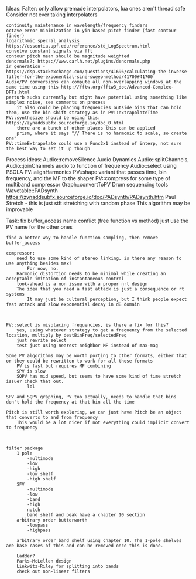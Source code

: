Ideas:
	Falter:
		only allow premade interpolators, lua ones aren't thread safe
			Consider not ever taking interpolators

	continuity maintenance in wavelength/frequency finders
	octave error minimization in yin-based pitch finder (fast contour finder)
	logarithmic specral analysis https://essentia.upf.edu/reference/std_LogSpectrum.html
	convolve constant signals via fft
	contour pitch mean should be magnitude weighted
	denormals?: https://www.carlh.net/plugins/denormals.php
	ir generation - https://dsp.stackexchange.com/questions/41696/calculating-the-inverse-filter-for-the-exponential-sine-sweep-method/41700#41700
	Audio/PV conversions can compute all non-overlapping windows at the same time using this http://fftw.org/fftw3_doc/Advanced-Complex-DFTs.html
	perturb sucks currently but might have potential using something like simplex noise, see comments on process
		it also could be placing frequencies outside bins that can hold them, use the bin shift strategy as in PV::extrapolateTime
	PV::synthesize should be using this: https://zynaddsubfx.sourceforge.io/doc_0.html
		there are a bunch of other places this can be applied
		prism, where it says "// There is no harmonic to scale, so create one"
	PV::timeExtrapolate could use a Func2x1 instead of interp, not sure the best way to set it up though

Process ideas:
	Audio::removeSilence
	Audio Dynamics
	Audio::splitChannels, Audio::joinChannels
	audio to function of frequency
	Audio::select using PSOLA
	PV::alignHarmonics
	PV::shape variant that passes time, bin frequency, and the MF to the shaper
	PV::compress for some type of multiband compressor
	Graph::convertToPV
	Drum sequencing tools
	Wavetable::PADsynth https://zynaddsubfx.sourceforge.io/doc/PADsynth/PADsynth.htm
	Paul Stretch - this is just stft stretching with random phase
		This algorithm may be improvable

Task:
	fix buffer_access name conflict (free function vs method)
		just use the PV name for the other ones

	find a better way to handle function sampling, then remove buffer_access

	compressor:
		need to use some kind of stereo linking, is there any reason to use anything besides max?
			For now, no.
		Harmonic distortion needs to be minimal while creating an acceptable imitation of instantaneous control
		look-ahead is a non issue with a proper nrt design
		The idea that you need a fast attack is just a consequence or rt systems
			It may just be cultural perception, but I think people expect fast attack and slow exponential decay in dB domain


	
	PV::select is misplacing frequencies, is there a fix for this?
		yes, using whatever strategy to get a frequency from the selected location, multiply by destBinFreq/selectedFreq
		just rewrite select
		test just using nearest neighbor MF instead of max-mag

	Some PV algorithms may be worth porting to other formats, either that or they could be rewritten to work for all those formats
		PV is fast but requires MF combining
		SPV is slow 
		SQPV has mid speed, but seems to have some kind of time stretch issue? Check that out.
			lol

	SPV and SQPV graphing, PV too actually, needs to handle that bins don't hold the frequency at that bin all the time

	Pitch is still worth exploring, we can just have Pitch be an object that converts to and from frequency
		This would be a lot nicer if not everything could implicit convert to frequency



	filter package
		1 pole
			-multimode
			-low
			-high
			-low shelf
			-high shelf
		SFV
			-multimode
			-low 
			-band
			-high
			notch
			band shelf and peak have a chapter 10 section
		arbitrary order butterworth
			-lowpass
			-highpass

		arbitrary order band shelf using chapter 10. The 1-pole shelves are base cases of this and can be removed once this is done.
		
		Ladder?
		Parks-McLellen design
		Linkwitz-Riley for splitting into bands
		check out non-linear filters
